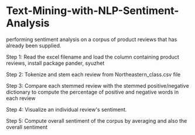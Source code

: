 # Text-Mining-with-NLP-Sentiment-Analysis

performing sentiment analysis on a corpus of product reviews that has already been supplied.

Step 1: Read the excel filename and load the column containing product reviews, install package pander, syuzhet

Step 2: Tokenize and stem each review from Northeastern_class.csv file

Step 3: Compare each stemmed review with the stemmed positive/negative dictionary to compute the percentage of positive and negative words in each review

Step 4: Visualize an individual review's sentiment.

Step 5: Compute overall sentiment of the corpus by averaging and also the overall sentiment

